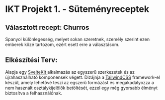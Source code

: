 # IKT Projekt 1. - Süteményreceptek

## Választott recept: Churros

  Spanyol különlegesség, melyet sokan szeretnek, személy szerint ezen emberek közé tartozom, ezért esett erre a választásom.

## Elkészítési Terv:
  Alapja egy [ SvelteKit ](https://kit.svelte.dev/) alkalmazás az egyszerű szerkezetek és az újrahasználható komponensek végett. Dizájnja a [TailwindCSS](https://tailwindcss.com/) framework-el készül, amely lehetővé teszi az egszerű formázást és megakadályozza a nem használt osztálykijelölők betöltését, ezzel egy még gyorsabb élményt biztosítva a felhasználónak.
